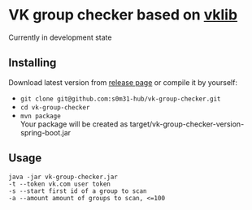 # VK group checker based on [vklib](http://git.nwolfhub.ru/s0m31/vklib)
Currently in development state
## Installing
Download latest version from [release page](https://github.com/s0m31-hub/vk-group-checker/releases) or compile it by yourself:  
* `git clone git@github.com:s0m31-hub/vk-group-checker.git`
* `cd vk-group-checker`
* `mvn package`  
Your package will be created as target/vk-group-checker-version-spring-boot.jar
## Usage
```
java -jar vk-group-checker.jar
-t --token vk.com user token
-s --start first id of a group to scan
-a --amount amount of groups to scan, <=100
